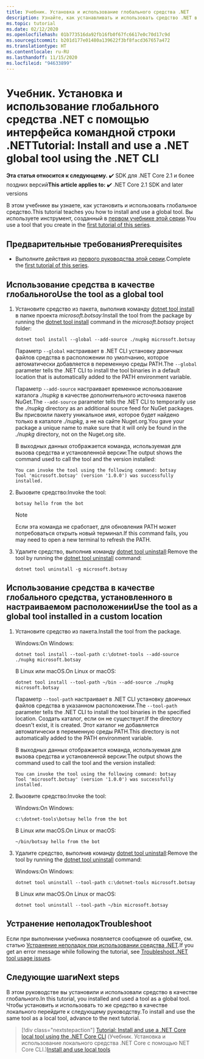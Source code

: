 ```yaml
---
title: Учебник. Установка и использование глобального средства .NET
description: Узнайте, как устанавливать и использовать средство .NET в качестве глобального.
ms.topic: tutorial
ms.date: 02/12/2020
ms.openlocfilehash: 01b773516da92fb16fb0f67fc6617e0c70d17c9d
ms.sourcegitcommit: b201d177e01480a139622f3bf8facd367657a472
ms.translationtype: HT
ms.contentlocale: ru-RU
ms.lasthandoff: 11/15/2020
ms.locfileid: "94633899"
---
```

# <a name="tutorial-install-and-use-a-net-global-tool-using-the-net-cli"></a><span data-ttu-id="c7a1c-103">Учебник. Установка и использование глобального средства .NET с помощью интерфейса командной строки .NET</span><span class="sxs-lookup"><span data-stu-id="c7a1c-103">Tutorial: Install and use a .NET global tool using the .NET CLI</span></span>

<span data-ttu-id="c7a1c-104">**Эта статья относится к следующему.** ✔️ SDK для .NET Core 2.1 и более поздних версий</span><span class="sxs-lookup"><span data-stu-id="c7a1c-104">**This article applies to:** ✔️ .NET Core 2.1 SDK and later versions</span></span>

<span data-ttu-id="c7a1c-105">В этом учебнике вы узнаете, как установить и использовать глобальное средство.</span><span class="sxs-lookup"><span data-stu-id="c7a1c-105">This tutorial teaches you how to install and use a global tool.</span></span> <span data-ttu-id="c7a1c-106">Вы используете инструмент, созданный в [первом учебнике этой серии](global-tools-how-to-create.md).</span><span class="sxs-lookup"><span data-stu-id="c7a1c-106">You use a tool that you create in the [first tutorial of this series](global-tools-how-to-create.md).</span></span>

## <a name="prerequisites"></a><span data-ttu-id="c7a1c-107">Предварительные требования</span><span class="sxs-lookup"><span data-stu-id="c7a1c-107">Prerequisites</span></span>

* <span data-ttu-id="c7a1c-108">Выполните действия из [первого руководства этой серии](global-tools-how-to-create.md).</span><span class="sxs-lookup"><span data-stu-id="c7a1c-108">Complete the [first tutorial of this series](global-tools-how-to-create.md).</span></span>

## <a name="use-the-tool-as-a-global-tool"></a><span data-ttu-id="c7a1c-109">Использование средства в качестве глобального</span><span class="sxs-lookup"><span data-stu-id="c7a1c-109">Use the tool as a global tool</span></span>

1. <span data-ttu-id="c7a1c-110">Установите средство из пакета, выполнив команду [dotnet tool install](dotnet-tool-install.md) в папке проекта *microsoft.botsay*:</span><span class="sxs-lookup"><span data-stu-id="c7a1c-110">Install the tool from the package by running the [dotnet tool install](dotnet-tool-install.md) command in the *microsoft.botsay* project folder:</span></span>

   ```dotnetcli
   dotnet tool install --global --add-source ./nupkg microsoft.botsay
   ```

   <span data-ttu-id="c7a1c-111">Параметр `--global` настраивает в .NET CLI установку двоичных файлов средства в расположении по умолчанию, которое автоматически добавляется в переменную среды PATH.</span><span class="sxs-lookup"><span data-stu-id="c7a1c-111">The `--global` parameter tells the .NET CLI to install the tool binaries in a default location that is automatically added to the PATH environment variable.</span></span>

   <span data-ttu-id="c7a1c-112">Параметр `--add-source` настраивает временное использование каталога *./nupkg* в качестве дополнительного источника пакетов NuGet.</span><span class="sxs-lookup"><span data-stu-id="c7a1c-112">The `--add-source` parameter tells the .NET CLI to temporarily use the *./nupkg* directory as an additional source feed for NuGet packages.</span></span> <span data-ttu-id="c7a1c-113">Вы присвоили пакету уникальное имя, которое будет найдено только в каталоге *./nupkg*, а не на сайте Nuget.org.</span><span class="sxs-lookup"><span data-stu-id="c7a1c-113">You gave your package a unique name to make sure that it will only be found in the *./nupkg* directory, not on the Nuget.org site.</span></span>

   <span data-ttu-id="c7a1c-114">В выходных данных отображается команда, используемая для вызова средства и установленной версии:</span><span class="sxs-lookup"><span data-stu-id="c7a1c-114">The output shows the command used to call the tool and the version installed:</span></span>

   ```console
   You can invoke the tool using the following command: botsay
   Tool 'microsoft.botsay' (version '1.0.0') was successfully installed.
   ```

1. <span data-ttu-id="c7a1c-115">Вызовите средство:</span><span class="sxs-lookup"><span data-stu-id="c7a1c-115">Invoke the tool:</span></span>

   ```console
   botsay hello from the bot
   ```

   > [!NOTE]
   > <span data-ttu-id="c7a1c-116">Если эта команда не сработает, для обновления PATH может потребоваться открыть новый терминал.</span><span class="sxs-lookup"><span data-stu-id="c7a1c-116">If this command fails, you may need to open a new terminal to refresh the PATH.</span></span>

1. <span data-ttu-id="c7a1c-117">Удалите средство, выполнив команду [dotnet tool uninstall](dotnet-tool-uninstall.md):</span><span class="sxs-lookup"><span data-stu-id="c7a1c-117">Remove the tool by running the [dotnet tool uninstall](dotnet-tool-uninstall.md) command:</span></span>

   ```dotnetcli
   dotnet tool uninstall -g microsoft.botsay
   ```

## <a name="use-the-tool-as-a-global-tool-installed-in-a-custom-location"></a><span data-ttu-id="c7a1c-118">Использование средства в качестве глобального средства, установленного в настраиваемом расположении</span><span class="sxs-lookup"><span data-stu-id="c7a1c-118">Use the tool as a global tool installed in a custom location</span></span>

1. <span data-ttu-id="c7a1c-119">Установите средство из пакета.</span><span class="sxs-lookup"><span data-stu-id="c7a1c-119">Install the tool from the package.</span></span>

   <span data-ttu-id="c7a1c-120">Windows:</span><span class="sxs-lookup"><span data-stu-id="c7a1c-120">On Windows:</span></span>

   ```dotnetcli
   dotnet tool install --tool-path c:\dotnet-tools --add-source ./nupkg microsoft.botsay
   ```

   <span data-ttu-id="c7a1c-121">В Linux или macOS.</span><span class="sxs-lookup"><span data-stu-id="c7a1c-121">On Linux or macOS:</span></span>

   ```dotnetcli
   dotnet tool install --tool-path ~/bin --add-source ./nupkg microsoft.botsay
   ```

   <span data-ttu-id="c7a1c-122">Параметр `--tool-path` настраивает в .NET CLI установку двоичных файлов средства в указанном расположении.</span><span class="sxs-lookup"><span data-stu-id="c7a1c-122">The `--tool-path` parameter tells the .NET CLI to install the tool binaries in the specified location.</span></span> <span data-ttu-id="c7a1c-123">Создать каталог, если он не существует.</span><span class="sxs-lookup"><span data-stu-id="c7a1c-123">If the directory doesn't exist, it is created.</span></span> <span data-ttu-id="c7a1c-124">Этот каталог не добавляется автоматически в переменную среды PATH.</span><span class="sxs-lookup"><span data-stu-id="c7a1c-124">This directory is not automatically added to the PATH environment variable.</span></span>

   <span data-ttu-id="c7a1c-125">В выходных данных отображается команда, используемая для вызова средства и установленной версии:</span><span class="sxs-lookup"><span data-stu-id="c7a1c-125">The output shows the command used to call the tool and the version installed:</span></span>

   ```console
   You can invoke the tool using the following command: botsay
   Tool 'microsoft.botsay' (version '1.0.0') was successfully installed.
   ```

1. <span data-ttu-id="c7a1c-126">Вызовите средство:</span><span class="sxs-lookup"><span data-stu-id="c7a1c-126">Invoke the tool:</span></span>

   <span data-ttu-id="c7a1c-127">Windows:</span><span class="sxs-lookup"><span data-stu-id="c7a1c-127">On Windows:</span></span>

   ```console
   c:\dotnet-tools\botsay hello from the bot
   ```

   <span data-ttu-id="c7a1c-128">В Linux или macOS.</span><span class="sxs-lookup"><span data-stu-id="c7a1c-128">On Linux or macOS:</span></span>

   ```console
   ~/bin/botsay hello from the bot
   ```

1. <span data-ttu-id="c7a1c-129">Удалите средство, выполнив команду [dotnet tool uninstall](dotnet-tool-uninstall.md):</span><span class="sxs-lookup"><span data-stu-id="c7a1c-129">Remove the tool by running the [dotnet tool uninstall](dotnet-tool-uninstall.md) command:</span></span>

   <span data-ttu-id="c7a1c-130">Windows:</span><span class="sxs-lookup"><span data-stu-id="c7a1c-130">On Windows:</span></span>

   ```dotnetcli
   dotnet tool uninstall --tool-path c:\dotnet-tools microsoft.botsay
   ```

   <span data-ttu-id="c7a1c-131">В Linux или macOS.</span><span class="sxs-lookup"><span data-stu-id="c7a1c-131">On Linux or macOS:</span></span>

   ```dotnetcli
   dotnet tool uninstall --tool-path ~/bin microsoft.botsay
   ```

## <a name="troubleshoot"></a><span data-ttu-id="c7a1c-132">Устранение неполадок</span><span class="sxs-lookup"><span data-stu-id="c7a1c-132">Troubleshoot</span></span>

<span data-ttu-id="c7a1c-133">Если при выполнении учебника появляется сообщение об ошибке, см. статью [Устранение неполадок при использовании средства .NET](troubleshoot-usage-issues.md).</span><span class="sxs-lookup"><span data-stu-id="c7a1c-133">If you get an error message while following the tutorial, see [Troubleshoot .NET tool usage issues](troubleshoot-usage-issues.md).</span></span>

## <a name="next-steps"></a><span data-ttu-id="c7a1c-134">Следующие шаги</span><span class="sxs-lookup"><span data-stu-id="c7a1c-134">Next steps</span></span>

<span data-ttu-id="c7a1c-135">В этом руководстве вы установили и использовали средство в качестве глобального.</span><span class="sxs-lookup"><span data-stu-id="c7a1c-135">In this tutorial, you installed and used a tool as a global tool.</span></span> <span data-ttu-id="c7a1c-136">Чтобы установить и использовать то же средство в качестве локального перейдите к следующему руководству.</span><span class="sxs-lookup"><span data-stu-id="c7a1c-136">To install and use the same tool as a local tool, advance to the next tutorial.</span></span>

> [!div class="nextstepaction"]
> <span data-ttu-id="c7a1c-137">[Tutorial: Install and use a .NET Core local tool using the .NET Core CLI](local-tools-how-to-use.md) (Учебник. Установка и использование локального средства .NET Core с помощью NET Core CLI.)</span><span class="sxs-lookup"><span data-stu-id="c7a1c-137">[Install and use local tools](local-tools-how-to-use.md)</span></span>
